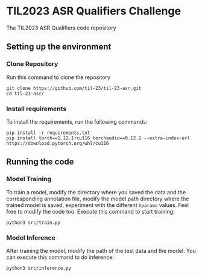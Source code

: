 # TIL2023 ASR Qualifiers Challenge

The TIL2023 ASR Qualifiers code repository

## Setting up the environment

### Clone Repository   
Run this command to clone the repository  
   
```shell
git clone https://github.com/til-23/til-23-asr.git
cd til-23-asr/
```    

<!--
### Creating a python environment     
Proceed to create a python virtual environment. Ensure that you are inside in repository
     
```shell
cd til-asr/
pip install virtualenv
virtualenv venv
```

### Activate the python environment   
To activate the python environment, run this command:   
     
```shell
source venv/bin/activate
```
-->

### Install requirements    
To install the requirements, run the following commands:    
    
```shell
pip install -r requirements.txt
pip install torch==1.12.1+cu116 torchaudio==0.12.1 --extra-index-url https://download.pytorch.org/whl/cu116   
``` 

## Running the code

### Model Training   
To train a model, modify the directory where you saved the data and the corresponding annotation file,  modify the model path directory where the trained model is saved, experiment with the different `hparams` values. Feel free to modify the code too. Execute this command to start training:   

```shell
python3 src/train.py
```
   
### Model Inference  
After training the model, modify the path of the test data and the model. You can execute this command to do inference:   
     
```shell
python3 src/inference.py
```  
   
